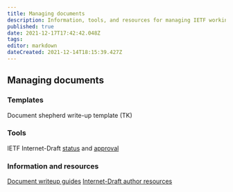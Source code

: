 ```yaml
---
title: Managing documents
description: Information, tools, and resources for managing IETF working group documents
published: true
date: 2021-12-17T17:42:42.048Z
tags: 
editor: markdown
dateCreated: 2021-12-14T18:15:39.427Z
---
```


## Managing documents
### Templates
Document shepherd write-up template (TK)

### Tools
IETF Internet-Draft [status](https://datatracker.ietf.org/submit/status/) and [approval](https://datatracker.ietf.org/submit/approvals/)

### Information and resources
[Document writeup guides](https://www.ietf.org/chairs/document-writeups/)
[Internet-Draft author resources](https://authors.ietf.org)
